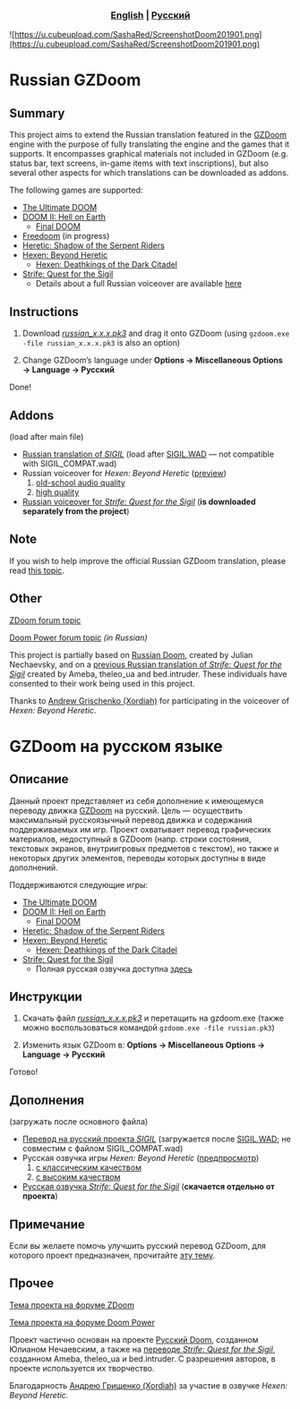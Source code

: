 <h3 align="center"> <a href="#russian-gzdoom"><b>English</b></a> | <a href="#gzdoom-на-русском-языке"><b>Русский</b></a></h3>

![https://u.cubeupload.com/SashaRed/ScreenshotDoom201901.png](https://u.cubeupload.com/SashaRed/ScreenshotDoom201901.png)

# Russian GZDoom

## Summary

This project aims to extend the Russian translation featured in the [GZDoom](https://zdoom.org) engine with the purpose of fully translating the engine and the games that it supports. It encompasses graphical materials not included in GZDoom (e.g. status bar, text screens, in-game items with text inscriptions), but also several other aspects for which translations can be downloaded as addons.

The following games are supported:
- [The Ultimate DOOM](https://en.wikipedia.org/wiki/Doom_(1993_video_game))
- [DOOM II: Hell on Earth](https://en.wikipedia.org/wiki/Doom_II:_Hell_on_Earth)
	- [Final DOOM](https://en.wikipedia.org/wiki/Final_Doom)
- [Freedoom](https://freedoom.github.io/) (in progress)
- [Heretic: Shadow of the Serpent Riders](https://en.wikipedia.org/wiki/Heretic)
- [Hexen: Beyond Heretic](https://en.wikipedia.org/wiki/Hexen)
	- [Hexen: Deathkings of the Dark Citadel](https://en.wikipedia.org/wiki/Hexen:_Beyond_Heretic#Deathkings_of_the_Dark_Citadel)
- [Strife: Quest for the Sigil](https://en.wikipedia.org/wiki/Strife_(1996_video_game))
	- Details about a full Russian voiceover are available [here](https://sites.google.com/view/kostov-en/strife)

## Instructions

1. Download [*russian_x.x.x.pk3*](https://github.com/Nemrtvi/gzdoom-russian-translation/releases) and drag it onto GZDoom (using ```gzdoom.exe -file russian_x.x.x.pk3``` is also an option)

2. Change GZDoom’s language under **Options → Miscellaneous Options → Language → Русский**

Done!

## Addons

(load after main file)

- [Russian translation of *SIGIL*](https://www.dropbox.com/s/0noi9rv62wu82pk/sigil_rus.pk3?dl=1) (load after [SIGIL.WAD](https://romero.com/sigil) — not compatible with SIGIL_COMPAT.wad)
- Russian voiceover for *Hexen: Beyond Heretic* ([preview](https://www.youtube.com/watch?v=X0qw1KC07LU))
	1. [old-school audio quality](https://www.dropbox.com/s/psieluqgootdwho/rus_hexen_voice.pk3?dl=1)
	2. [high quality](https://www.dropbox.com/s/46r5ugr6zidklqf/rus_hexen_voice_hq.pk3?dl=1)
- [Russian voiceover for *Strife: Quest for the Sigil*](https://sites.google.com/view/kostov-en/strife) (**is downloaded separately from the project**)

## Note

If you wish to help improve the official Russian GZDoom translation, please read [this topic](https://forum.zdoom.org/viewtopic.php?f=49&t=63737).

## Other

[ZDoom forum topic](https://forum.zdoom.org/viewtopic.php?f=19&t=58872)

[Doom Power forum topic](https://i.iddqd.ru/viewtopic.php?t=1492) *(in Russian)*

This project is partially based on [Russian Doom](https://github.com/JNechaevsky/russian-doom), created by Julian Nechaevsky, and on a [previous Russian translation of *Strife: Quest for the Sigil*](http://arc.iddqd.ru/14072015/viewtopic.php?t=5331) created by Ameba, theleo_ua and bed.intruder. These individuals have consented to their work being used in this project.

Thanks to [Andrew Grischenko (Xordiah)](https://soundcloud.com/xordiah) for participating in the voiceover of *Hexen: Beyond Heretic*.

# GZDoom на русском языке

## Описание

Данный проект представляет из себя дополнение к имеющемуся переводу движка [GZDoom](https://zdoom.org) на русский. Цель — осуществить максимальный русскоязычный перевод движка и содержания поддерживаемых им игр. Проект охватывает перевод графических материалов, недоступный в GZDoom (напр. строки состояния, текстовых экранов, внутриигровых предметов с текстом), но также и некоторых других элементов, переводы которых доступны в виде дополнений.

Поддерживаются следующие игры:
- [The Ultimate DOOM](https://ru.wikipedia.org/wiki/Doom_(игра,_1993))
- [DOOM II: Hell on Earth](https://ru.wikipedia.org/wiki/Doom_II:_Hell_on_Earth)
	- [Final DOOM](https://ru.wikipedia.org/wiki/Final_Doom)
- [Heretic: Shadow of the Serpent Riders](https://ru.wikipedia.org/wiki/Heretic)
- [Hexen: Beyond Heretic](https://ru.wikipedia.org/wiki/Hexen)
	- [Hexen: Deathkings of the Dark Citadel](https://ru.wikipedia.org/wiki/Hexen#Deathkings_of_the_Dark_Citadel)
- [Strife: Quest for the Sigil](https://ru.wikipedia.org/wiki/Strife)
	- Полная русская озвучка доступна [здесь](https://sites.google.com/view/kostov-ru/strife)

## Инструкции

1. Скачать файл [*russian_x.x.x.pk3*](https://github.com/Nemrtvi/gzdoom-russian-translation/releases) и перетащить на gzdoom.exe  (также можно воспользоваться командой ```gzdoom.exe -file russian.pk3```)

2. Изменить язык GZDoom в: **Options → Miscellaneous Options → Language → Русский**

Готово!

## Дополнения

(загружать после основного файла)

- [Перевод на русский проекта *SIGIL*](https://www.dropbox.com/s/0noi9rv62wu82pk/sigil_rus.pk3?dl=1) (загружается после [SIGIL.WAD](https://romero.com/sigil); не совместим с файлом SIGIL_COMPAT.wad)
- Русская озвучка игры *Hexen: Beyond Heretic* ([предпросмотр](https://www.youtube.com/watch?v=X0qw1KC07LU))
	1. [с классическим качеством](https://www.dropbox.com/s/psieluqgootdwho/rus_hexen_voice.pk3?dl=1)
	2. [с высоким качеством](https://www.dropbox.com/s/46r5ugr6zidklqf/rus_hexen_voice_hq.pk3?dl=1)
- [Русская озвучка *Strife: Quest for the Sigil*](https://sites.google.com/view/kostov-ru/strife) (**скачается отдельно от проекта**)

## Примечание

Если вы желаете помочь улучшить русский перевод GZDoom, для которого проект предназначен, прочитайте [эту тему](https://forum.zdoom.org/viewtopic.php?f=49&t=63737).

## Прочее

[Тема проекта на форуме ZDoom](https://forum.zdoom.org/viewtopic.php?f=19&t=58872)

[Тема проекта на форуме Doom Power](https://i.iddqd.ru/viewtopic.php?t=1492)

Проект частично основан на проекте [Русский Doom](https://github.com/JNechaevsky/russian-doom), созданном Юлианом Нечаевским, а также на [переводе *Strife: Quest for the Sigil*](http://arc.iddqd.ru/14072015/viewtopic.php?t=5331), созданном Ameba, theleo\_ua и bed.intruder. С разрешения авторов, в проекте используется их творчество.

Благодарность [Андрею Грищенко (Xordiah)](https://soundcloud.com/xordiah) за участие в озвучке *Hexen: Beyond Heretic*.
